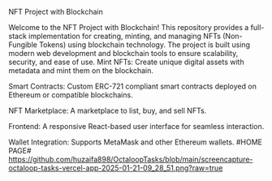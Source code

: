 NFT Project with Blockchain

Welcome to the NFT Project with Blockchain! This repository provides a full-stack implementation for creating, minting, and managing NFTs (Non-Fungible Tokens) using blockchain technology. The project is built using modern web development and blockchain tools to ensure scalability, security, and ease of use.
Mint NFTs: Create unique digital assets with metadata and mint them on the blockchain.

Smart Contracts: Custom ERC-721 compliant smart contracts deployed on Ethereum or compatible blockchains.

NFT Marketplace: A marketplace to list, buy, and sell NFTs.

Frontend: A responsive React-based user interface for seamless interaction.

Wallet Integration: Supports MetaMask and other Ethereum wallets.
#HOME PAGE#
https://github.com/huzaifa898/OctaloopTasks/blob/main/screencapture-octaloop-tasks-vercel-app-2025-01-21-09_28_51.png?raw=true
